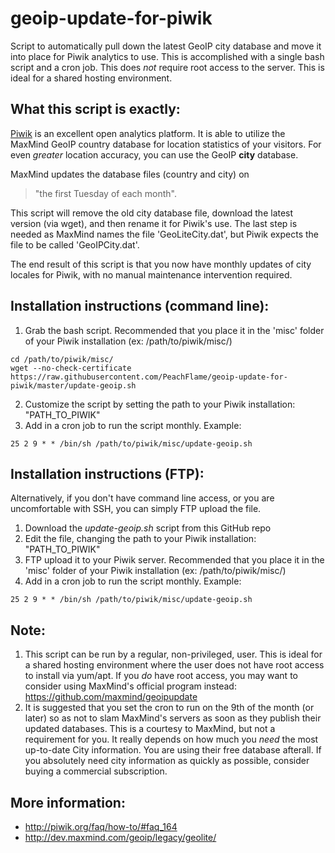# geoip-update-for-piwik
Script to automatically pull down the latest GeoIP city database and move it into place for Piwik analytics to use. This is accomplished with a single bash script and a cron job. This does _not_ require root access to the server. This is ideal for a shared hosting environment.

## What this script is exactly:
[Piwik](http://piwik.org/) is an excellent open analytics platform. It is able to utilize the MaxMind GeoIP country database for location statistics of your visitors. For even *_greater_* location accuracy, you can use the GeoIP **city** database.

MaxMind updates the database files (country and city) on
>"the first Tuesday of each month".

This script will remove the old city database file, download the latest version (via wget), and then rename it for Piwik's use. The last step is needed as MaxMind names the file 'GeoLiteCity.dat', but Piwik expects the file to be called 'GeoIPCity.dat'.

The end result of this script is that you now have monthly updates of city locales for Piwik, with no manual maintenance intervention required.

## Installation instructions (command line):
1.	Grab the bash script. Recommended that you place it in the 'misc' folder of your Piwik installation (ex: /path/to/piwik/misc/)

   ```Shell
   cd /path/to/piwik/misc/
   wget --no-check-certificate https://raw.githubusercontent.com/PeachFlame/geoip-update-for-piwik/master/update-geoip.sh
   ```
2.	Customize the script by setting the path to your Piwik installation: "PATH_TO_PIWIK"
3.	Add in a cron job to run the script monthly. Example:

   ```Shell
   25 2 9 * * /bin/sh /path/to/piwik/misc/update-geoip.sh
   ```

## Installation instructions (FTP):
Alternatively, if you don't have command line access, or you are uncomfortable with SSH, you can simply FTP upload the file.

1.	Download the *update-geoip.sh* script from this GitHub repo
2.	Edit the file, changing the path to your Piwik installation: "PATH_TO_PIWIK"
3.	FTP upload it to your Piwik server. Recommended that you place it in the 'misc' folder of your Piwik installation (ex: /path/to/piwik/misc/)
4.	Add in a cron job to run the script monthly. Example:

   ```Shell
   25 2 9 * * /bin/sh /path/to/piwik/misc/update-geoip.sh
   ```

## Note:
1. This script can be run by a regular, non-privileged, user. This is ideal for a shared hosting environment where the user does not have root access to install via yum/apt. If you _do_ have root access, you may want to consider using MaxMind's official program instead: https://github.com/maxmind/geoipupdate
2. It is suggested that you set the cron to run on the 9th of the month (or later) so as not to slam MaxMind's servers as soon as they publish their updated databases. This is a courtesy to MaxMind, but not a requirement for you. It really depends on how much you _need_ the most up-to-date City information. You are using their free database afterall. If you absolutely need city information as quickly as possible, consider buying a commercial subscription.

## More information:
* http://piwik.org/faq/how-to/#faq_164
* http://dev.maxmind.com/geoip/legacy/geolite/